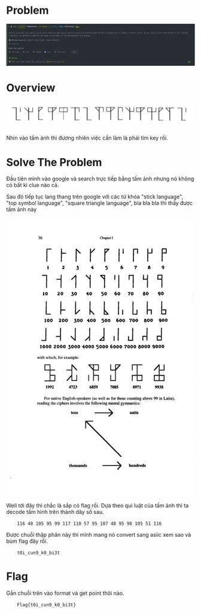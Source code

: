 # Problem

![Problem](problem.png)

# Overview

![stick.png](stick.PNG)

Nhìn vào tấm ảnh thì đương nhiên việc cần làm là phải tìm key rồi.

# Solve The Problem

Đầu tiên mình vào google và search trực tiếp bằng tấm ảnh nhưng nó không có bất kì clue nào cả.

Sau đó tiếp tục lang thang trên google với các từ khóa "stick language", "top symbol language", "square triangle language", bla bla bla thì thấy được tấm ảnh này

![stick.png](solution.png)

Well tới đây thì chắc là sắp có flag rồi. Dựa theo qui luật của tấm ảnh thì ta decode tấm hình trên thành dãy số sau.

```
    116 48 105 95 99 117 110 57 95 107 48 95 98 105 51 116
```

Được chuỗi thập phân này thì mình mang nó  convert sang asiic xem sao và bùm flag đây rồi.

```
    t0i_cun9_k0_bi3t
```

# Flag

Gắn chuỗi trên vào format và get point thôi nào.

```
    Flag{t0i_cun9_k0_bi3t}
```
